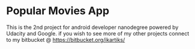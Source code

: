 # Popular Movies App

This is the 2nd project for android developer nanodegree powered by Udacity and Google. if you wish to see more of my other projects connect to my bitbucket @ https://bitbucket.org/ikartiks/
